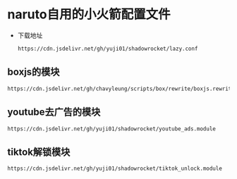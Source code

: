 # naruto自用的小火箭配置文件
- 下载地址
  ```shell
  https://cdn.jsdelivr.net/gh/yuji01/shadowrocket/lazy.conf
  ```
## boxjs的模块
```shell
https://cdn.jsdelivr.net/gh/chavyleung/scripts/box/rewrite/boxjs.rewrite.surge.sgmodule
```
## youtube去广告的模块
```shell
https://cdn.jsdelivr.net/gh/yuji01/shadowrocket/youtube_ads.module
```
## tiktok解锁模块
```shell
https://cdn.jsdelivr.net/gh/yuji01/shadowrocket/tiktok_unlock.module
```

